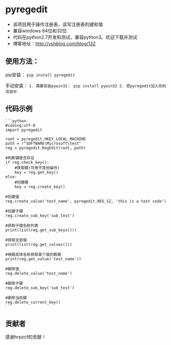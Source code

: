 pyregedit
==============

 - 该项目用于操作注册表，读写注册表的键和值
 - 兼容windows 64位和32位
 - 代码在python2.7开发和测试，兼容python3。欢迎下载并测试
 - 博客地址：http://yshblog.com/blog/132

使用方法：
-----
pip安装：
`pip install pyregedit`

手动安装：
`1. 需要安装pywin32： pip install pywin32
2. 把pyregedit加入你的项目中`
 
代码示例
-----
    ```python
    #coding:utf-8
    import pyregedit

    root = pyregedit.HKEY_LOCAL_MACHINE
    path = r"SOFTWARE\Microsoft\test"
    reg = pyregedit.RegEdit(root, path)

    #判断键是否存在
    if reg.check_key():
        #获取键(可用于其他操作)
        key = reg.get_key()
    else:
        #创建键
        key = reg.create_key()

    #创建值
    reg.create_value('test_name', pyregedit.REG_SZ, 'this is a test code')

    #创建子键
    reg.create_sub_key('sub_test')

    #获取子键名称列表
    print(list(reg.get_sub_keys()))

    #获取全部值
    print(list(reg.get_values()))

    #根据具体名称获取某个值的数据
    print(reg.get_value('test_name'))

    #删除值
    reg.delete_value('test_name')

    #删除子键
    reg.delete_sub_key('sub_test')

    #删除当前键
    reg.delete_current_key()
    ```

贡献者
-----
感谢hrpzcf的贡献！
